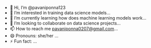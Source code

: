 - 👋 Hi, I’m @pavaniponna123
- 👀 I’m interested in training data science models...
- 🌱 I’m currently learning how does machine learning models work...
- 💞️ I’m looking to collaborate on data science projects...
- 📫 How to reach me pavaniponna0207@gmail.com...
- 😄 Pronouns: she/her ...
- ⚡ Fun fact: ...

<!---
pavaniponna123/pavaniponna123 is a ✨ special ✨ repository because its `README.md` (this file) appears on your GitHub profile.
You can click the Preview link to take a look at your changes.
--->
